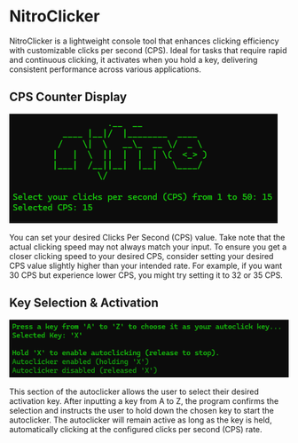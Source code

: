 # NitroClicker
NitroClicker is a lightweight console tool that enhances clicking efficiency with customizable clicks per second (CPS). Ideal for tasks that require rapid and continuous clicking, it activates when you hold a key, delivering consistent performance across various applications.

## CPS Counter Display
![img](https://github.com/rvnztolentino/NitroClicker/blob/main/img-190924.png)

You can set your desired Clicks Per Second (CPS) value. Take note that the actual clicking speed may not always match your input. To ensure you get a closer clicking speed to your desired CPS, consider setting your desired CPS value slightly higher than your intended rate. For example, if you want 30 CPS but experience lower CPS, you might try setting it to 32 or 35 CPS.

## Key Selection & Activation
![img](https://github.com/rvnztolentino/NitroClicker/blob/main/img-190927.png)

This section of the autoclicker allows the user to select their desired activation key. After inputting a key from A to Z, the program confirms the selection and instructs the user to hold down the chosen key to start the autoclicker. The autoclicker will remain active as long as the key is held, automatically clicking at the configured clicks per second (CPS) rate.
